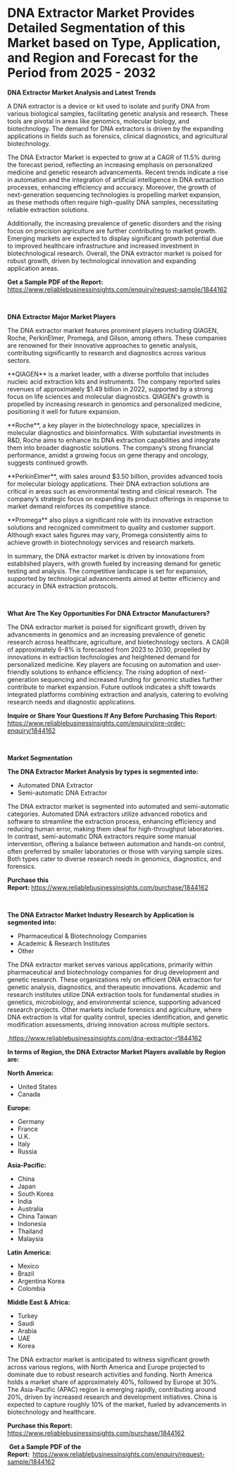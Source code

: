 <p><h1>DNA Extractor Market Provides Detailed Segmentation of this Market based on Type, Application, and Region and Forecast for the Period from 2025 - 2032</h1></p><p><strong>DNA Extractor Market Analysis and Latest Trends</strong></p>
<p><p>A DNA extractor is a device or kit used to isolate and purify DNA from various biological samples, facilitating genetic analysis and research. These tools are pivotal in areas like genomics, molecular biology, and biotechnology. The demand for DNA extractors is driven by the expanding applications in fields such as forensics, clinical diagnostics, and agricultural biotechnology. </p><p>The DNA Extractor Market is expected to grow at a CAGR of 11.5% during the forecast period, reflecting an increasing emphasis on personalized medicine and genetic research advancements. Recent trends indicate a rise in automation and the integration of artificial intelligence in DNA extraction processes, enhancing efficiency and accuracy. Moreover, the growth of next-generation sequencing technologies is propelling market expansion, as these methods often require high-quality DNA samples, necessitating reliable extraction solutions.</p><p>Additionally, the increasing prevalence of genetic disorders and the rising focus on precision agriculture are further contributing to market growth. Emerging markets are expected to display significant growth potential due to improved healthcare infrastructure and increased investment in biotechnological research. Overall, the DNA extractor market is poised for robust growth, driven by technological innovation and expanding application areas.</p></p>
<p><strong>Get a Sample PDF of the Report:&nbsp;</strong> <a href="https://www.reliablebusinessinsights.com/enquiry/request-sample/1844162?utm_campaign=63&utm_medium=2&utm_source=Github&utm_content=ia&utm_term=16042025&utm_id=dna-extractor">https://www.reliablebusinessinsights.com/enquiry/request-sample/1844162</a></p>
<p>&nbsp;</p>
<p><strong>DNA Extractor Major Market Players</strong></p>
<p><p>The DNA extractor market features prominent players including QIAGEN, Roche, PerkinElmer, Promega, and Gilson, among others. These companies are renowned for their innovative approaches to genetic analysis, contributing significantly to research and diagnostics across various sectors.</p><p>**QIAGEN** is a market leader, with a diverse portfolio that includes nucleic acid extraction kits and instruments. The company reported sales revenues of approximately $1.49 billion in 2022, supported by a strong focus on life sciences and molecular diagnostics. QIAGEN's growth is propelled by increasing research in genomics and personalized medicine, positioning it well for future expansion.</p><p>**Roche**, a key player in the biotechnology space, specializes in molecular diagnostics and bioinformatics. With substantial investments in R&D, Roche aims to enhance its DNA extraction capabilities and integrate them into broader diagnostic solutions. The company’s strong financial performance, amidst a growing focus on gene therapy and oncology, suggests continued growth.</p><p>**PerkinElmer**, with sales around $3.50 billion, provides advanced tools for molecular biology applications. Their DNA extraction solutions are critical in areas such as environmental testing and clinical research. The company’s strategic focus on expanding its product offerings in response to market demand reinforces its competitive stance.</p><p>**Promega** also plays a significant role with its innovative extraction solutions and recognized commitment to quality and customer support. Although exact sales figures may vary, Promega consistently aims to achieve growth in biotechnology services and research markets.</p><p>In summary, the DNA extractor market is driven by innovations from established players, with growth fueled by increasing demand for genetic testing and analysis. The competitive landscape is set for expansion, supported by technological advancements aimed at better efficiency and accuracy in DNA extraction protocols.</p></p>
<p>&nbsp;</p>
<p><strong>What Are The Key Opportunities For DNA Extractor Manufacturers?</strong></p>
<p><p>The DNA extractor market is poised for significant growth, driven by advancements in genomics and an increasing prevalence of genetic research across healthcare, agriculture, and biotechnology sectors. A CAGR of approximately 6-8% is forecasted from 2023 to 2030, propelled by innovations in extraction technologies and heightened demand for personalized medicine. Key players are focusing on automation and user-friendly solutions to enhance efficiency. The rising adoption of next-generation sequencing and increased funding for genomic studies further contribute to market expansion. Future outlook indicates a shift towards integrated platforms combining extraction and analysis, catering to evolving research needs and diagnostic applications.</p></p>
<p><strong>Inquire or Share Your Questions If Any Before Purchasing This Report:</strong> <a href="https://www.reliablebusinessinsights.com/enquiry/pre-order-enquiry/1844162?utm_campaign=63&utm_medium=2&utm_source=Github&utm_content=ia&utm_term=16042025&utm_id=dna-extractor">https://www.reliablebusinessinsights.com/enquiry/pre-order-enquiry/1844162</a></p>
<p>&nbsp;</p>
<p><strong>Market Segmentation</strong></p>
<p><strong>The DNA Extractor Market Analysis by types is segmented into:</strong></p>
<p><ul><li>Automated DNA Extractor</li><li>Semi-automatic DNA Extractor</li></ul></p>
<p><p>The DNA extractor market is segmented into automated and semi-automatic categories. Automated DNA extractors utilize advanced robotics and software to streamline the extraction process, enhancing efficiency and reducing human error, making them ideal for high-throughput laboratories. In contrast, semi-automatic DNA extractors require some manual intervention, offering a balance between automation and hands-on control, often preferred by smaller laboratories or those with varying sample sizes. Both types cater to diverse research needs in genomics, diagnostics, and forensics.</p></p>
<p><strong>Purchase this Report:&nbsp;</strong><a href="https://www.reliablebusinessinsights.com/purchase/1844162?utm_campaign=63&utm_medium=2&utm_source=Github&utm_content=ia&utm_term=16042025&utm_id=dna-extractor">https://www.reliablebusinessinsights.com/purchase/1844162</a></p>
<p>&nbsp;</p>
<p><strong>The DNA Extractor Market Industry Research by Application is segmented into:</strong></p>
<p><ul><li>Pharmaceutical & Biotechnology Companies</li><li>Academic & Research Institutes</li><li>Other</li></ul></p>
<p><p>The DNA extractor market serves various applications, primarily within pharmaceutical and biotechnology companies for drug development and genetic research. These organizations rely on efficient DNA extraction for genetic analysis, diagnostics, and therapeutic innovations. Academic and research institutes utilize DNA extraction tools for fundamental studies in genetics, microbiology, and environmental science, supporting advanced research projects. Other markets include forensics and agriculture, where DNA extraction is vital for quality control, species identification, and genetic modification assessments, driving innovation across multiple sectors.</p></p>
<p><a href="https://www.reliablebusinessinsights.com/dna-extractor-r1844162?utm_campaign=63&utm_medium=2&utm_source=Github&utm_content=ia&utm_term=16042025&utm_id=dna-extractor">&nbsp;https://www.reliablebusinessinsights.com/dna-extractor-r1844162</a></p>
<p><strong>In terms of Region, the DNA Extractor Market Players available by Region are:</strong></p>
<p>
    <p> <strong> North America: </strong>
        <ul>
            <li>United States</li>
            <li>Canada</li>
        </ul>
        </p> 
    <p> <strong> Europe: </strong>
        <ul>
            <li>Germany</li>
            <li>France</li>
            <li>U.K.</li>
            <li>Italy</li>
            <li>Russia</li>
        </ul>
        </p> 
    <p> <strong> Asia-Pacific: </strong>
        <ul>
            <li>China</li>
            <li>Japan</li>
            <li>South Korea</li>
            <li>India</li>
            <li>Australia</li>
            <li>China Taiwan</li>
            <li>Indonesia</li>
            <li>Thailand</li>
            <li>Malaysia</li>
        </ul>
        </p> 
    <p> <strong> Latin America: </strong>
        <ul>
            <li>Mexico</li>
            <li>Brazil</li>
            <li>Argentina Korea</li>
            <li>Colombia</li>
        </ul>
        </p> 
    <p> <strong> Middle East & Africa: </strong>
        <ul>
            <li>Turkey</li>
            <li>Saudi</li>
            <li>Arabia</li>
            <li>UAE</li>
            <li>Korea</li>
        </ul>
    </p>
    </p>
<p><p>The DNA extractor market is anticipated to witness significant growth across various regions, with North America and Europe projected to dominate due to robust research activities and funding. North America holds a market share of approximately 40%, followed by Europe at 30%. The Asia-Pacific (APAC) region is emerging rapidly, contributing around 20%, driven by increased research and development initiatives. China is expected to capture roughly 10% of the market, fueled by advancements in biotechnology and healthcare.</p></p>
<p><strong>Purchase this Report: </strong><a href="https://www.reliablebusinessinsights.com/purchase/1844162?utm_campaign=63&utm_medium=2&utm_source=Github&utm_content=ia&utm_term=16042025&utm_id=dna-extractor">https://www.reliablebusinessinsights.com/purchase/1844162</a></p>
<p>&nbsp;<strong>Get a Sample PDF of the Report:&nbsp;&nbsp;</strong><a href="https://www.reliablebusinessinsights.com/enquiry/request-sample/1844162?utm_campaign=63&utm_medium=2&utm_source=Github&utm_content=ia&utm_term=16042025&utm_id=dna-extractor">https://www.reliablebusinessinsights.com/enquiry/request-sample/1844162</a></p>
<p><strong></strong></p>
<p><p></p><p></p><p></p></p>